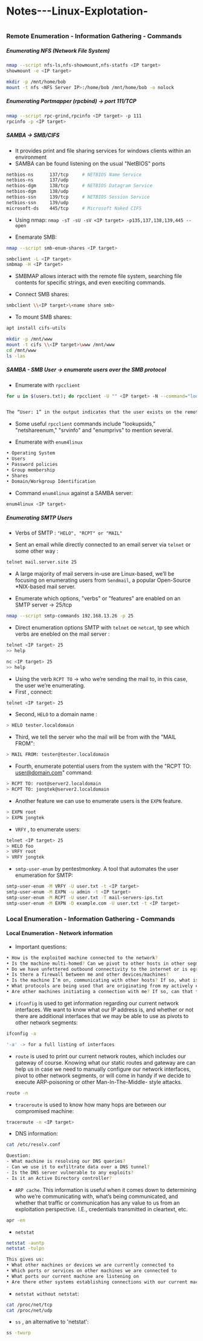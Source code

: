 # Notes---Linux-Explotation-

# 

### Remote Enumeration - Information Gathering - Commands

##### Enumerating NFS (Network File System)
```bash
nmap --script nfs-ls,nfs-showmount,nfs-statfs <IP target>
showmount -e <IP target>

mkdir -p /mnt/home/bob
mount -t nfs <NFS Server IP>:/home/bob /mnt/home/bob -o nolock
```

##### Enumerating Portmapper (rpcbind) ->  port 111/TCP
```bash
nmap --script rpc-grind,rpcinfo <IP target> -p 111
rpcinfo -p <IP target>
```

##### SAMBA -> SMB/CIFS 
- It provides print and file sharing services for windows clients within an environment
- SAMBA can be found listening on the usual "NetBIOS" ports
```bash
netbios-ns      137/tcp     # NETBIOS Name Service
netbios-ns      137/udp
netbios-dgm     138/tcp     # NETBIOS Datagram Service
netbios-dgm     138/udp
netbios-ssn     139/tcp     # NETBIOS Session Service
netbios-ssn     139/udp
microsoft-ds    445/tcp     # Microsoft Naked CIFS
```

- Using nmap:
`nmap -sT -sU -sV <IP target> -p135,137,138,139,445 --open`

- Enemarate SMB:
```bash
nmap --script smb-enum-shares <IP target>

smbclient -L <IP target>
smbmap -H <IP target>
```
- SMBMAP allows interact with the remote file system, searching file contents for specific strings, and even execiting commands.

- Connect SMB shares:
```bash
smbclient \\<IP target>\<name share smb>
```
- To mount SMB shares:
```bash
apt install cifs-utils

mkdir -p /mnt/www
mount -t cifs \\<IP target>\www /mnt/www
cd /mnt/www
ls -las
```
##### SAMBA - SMB User -> enumarate users over the SMB protocol
- Enumerate with `rpcclient`
```bash
for u in $(users.txt); do rpcclient -U "" <IP target> -N --command="lookupnames $u"; done | grep "User: 1"


The “User: 1” in the output indicates that the user exists on the remote system.
```
- Some useful `rpcclient` commands include "lookupsids," "netshareenum," "srvinfo" and "enumprivs" to mention several. 

- Enumerate with `enum4linux`
```bash
• Operating System
• Users
• Password policies
• Group membership
• Shares
• Domain/Workgroup Identification
```
- Command `enum4linux` against a SAMBA server:
```bash
enum4linux <IP target>
```
##### Enumerating SMTP Users

- Verbs of SMTP : `"HELO", "RCPT" or "MAIL"`

- Sent an email while directly connected to an email server via `telnet` or some other way :
```bash
telnet mail.server.site 25
```
- A large majority of mail servers in-use are Linux-based, we’ll be focusing on enumerating users from `Sendmail`, a popular Open-Source *NIX-based mail server. 

- Enumerate which options, "verbs" or "features" are enabled on an SMTP server -> 25/tcp
```bash
nmap --script smtp-commands 192.168.13.26 -p 25
```
- Direct enumeration options SMTP with `telnet` oe `netcat`, tp see which verbs are enebled on the mail server :
```bash
telnet <IP target> 25
>> help

nc <IP target> 25
>> help
```
- Using the verb `RCPT TO` -> who we’re sending the mail to, in this case, the user we’re enumerating.
- First , connect:
```bash
telnet <IP target> 25
```
- Second, `HELO` to a domain name :
```bash
> HELO tester.localdomain
```
- Third, we tell the server who the mail will be from with the "MAIL FROM":
```bash
> MAIL FROM: tester@tester.localdomain
```
- Fourth, enumerate potential users from the system with the "RCPT TO: <user@domain.com>" command:
```bash
> RCPT TO: root@server2.localdomain
> RCPT TO: jongtek@server2.localdomain
```
- Another feature we can use to enumerate users is the `EXPN` feature.
```bash
> EXPN root
> EXPN jongtek
```
-  `VRFY` , to enumerate users:
```bash
telnet <IP target> 25
> HELO foo
> VRFY root
> VRFY jongtek
```
- `smtp-user-enum` by pentestmonkey. A tool that automates the user enumeration for SMTP:
```bash
smtp-user-enum -M VRFY -U user.txt -t <IP target>
smtp-user-enum -M EXPN -u admin -t <IP target>
smtp-user-enum -M RCPT -U user.txt -T mail-servers-ips.txt
smtp-user-enum -M EXPN -D example.com -U user.txt -t <IP target>
```

### Local Enumeration - Information Gathering - Commands


#### Local Enumeration - Network information

- Important questions:
```bash
• How is the exploited machine connected to the network?
• Is the machine multi-homed? Can we pivot to other hosts in other segments?
• Do we have unfettered outbound connectivity to the internet or is egress traffic limited to certain ports or protocols?
• Is there a firewall between me and other devices/machines?
• Is the machine I’m on, communicating with other hosts? If so, what is the purpose or function of the hosts that my current machine is communicating with?
• What protocols are being used that are originating from my actively exploited machine? Are we initiating FTP connections or other connections (SSH, etc.) to other machines?
• Are other machines initiating a connection with me? If so, can that traffic be intercepted or sniffed as cleartext in transit? Is it encrypted?
```
- `ifconfig` is used to get information regarding our current network interfaces. We want to know what our IP address is, and whether or not there are additional interfaces that we may be able to use as pivots to other network segments:
```bash
ifconfig -a

'-a' -> for a full listing of interfaces
```
- `route` is used to print our current network routes, which includes our gateway of course. Knowing what our static routes and gateway are can help us in case we need to manually configure our network interfaces, pivot to other network segments, or will come in handy if we decide to execute ARP-poisoning or other Man-In-The-Middle- style attacks.
```bash
route -n
```
- `traceroute` is used to know how many hops are between our compromised machine:
```bash
traceroute -n <IP target>
```
- DNS information:
```bash
cat /etc/resolv.conf

Question:
- What machine is resolving our DNS queries?
- Can we use it to exfiltrate data over a DNS tunnel?
- Is the DNS server vulnerable to any exploits?
- Is it an Active Directory controller?
```
- `ARP cache`. This information is useful when it comes down to determining who we’re communicating with, what’s being communicated, and whether that traffic or communication has any value to us from an exploitation perspective. I.E., credentials transmitted in cleartext, etc.
```bash
apr -en
```
- `netstat`
```bash
netstat -auntp
netstat -tulpn

This gives us:
• What other machines or devices we are currently connected to
• Which ports or services on other machines we are connected to
• What ports our current machine are listening on
• Are there other systems establishing connections with our current machine
```
- `netstat without netstat`:
```bash
cat /proc/net/tcp
cat /proc/net/udp
```
- `ss` , an alternative to 'netstat':
```bash
ss -twurp
```

























